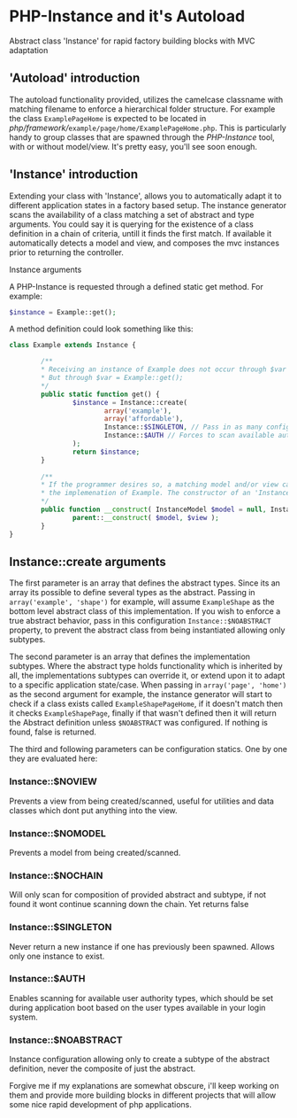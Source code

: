 # PHP-Instance and it's Autoload
Abstract class 'Instance' for rapid factory building blocks with MVC adaptation

## 'Autoload' introduction
The autoload functionality provided, utilizes the camelcase classname with matching filename to enforce a hierarchical folder structure. For example the class `ExamplePageHome` is expected to be located in *php/framework/*`example/page/home/ExamplePageHome.php`. This is particularly handy to group classes that are spawned through the *PHP-Instance* tool, with or without model/view. It's pretty easy, you'll see soon enough.

## 'Instance' introduction
Extending your class with 'Instance', allows you to automatically adapt it to different application states in a factory based setup. The instance generator scans the availability of a class matching a set of abstract and type arguments. You could say it is querying for the existence of a class definition in a chain of criteria, untill it finds the first match. If available it automatically detects a model and view, and composes the mvc instances prior to returning the controller.

Instance arguments

A PHP-Instance is requested through a defined static get method. For example:
```php
$instance = Example::get();
```

A method definition could look something like this:
```php
class Example extends Instance {

        /**
        * Receiving an instance of Example does not occur through $var = new Example();
        * But through $var = Example::get();
        */
        public static function get() {
                $instance = Instance::create( 
                        array('example'), 
                        array('affordable'), 
                        Instance::$SINGLETON, // Pass in as many configurations after the second argument
                        Instance::$AUTH // Forces to scan available authority types i.e. ExampleAffordableAdmin or ..Customer
                );
                return $instance;
        }
        
        /**
        * If the programmer desires so, a matching model and/or view can be defined for 
        * the implemenation of Example. The constructor of an 'Instance' always accepts a model and view argument.
        */
        public function __construct( InstanceModel $model = null, InstanceView $view = null ) {
                parent::__construct( $model, $view );
        }
}
```

## Instance::create arguments

The first parameter is an array that defines the abstract types. Since its an array its possible to define several types as the abstract. Passing in `array('example', 'shape')` for example, will assume `ExampleShape` as the bottom level abstract class of this implementation. If you wish to enforce a true abstract behavior, pass in this configuration `Instance::$NOABSTRACT` property, to prevent the abstract class from being instantiated allowing only subtypes.

The second parameter is an array that defines the implementation subtypes. Where the abstract type holds functionality which is inherited by all, the implementations subtypes can override it, or extend upon it to adapt to a specific application state/case. When passing in `array('page', 'home')` as the second argument for example, the instance generator will start to check if a class exists called `ExampleShapePageHome`, if it doesn't match then it checks `ExampleShapePage`, finally if that wasn't defined then it will return the Abstract definition unless `$NOABSTRACT` was configured. If nothing is found, false is returned. 

The third and following parameters can be configuration statics. One by one they are evaluated here:

### Instance::$NOVIEW 
Prevents a view from being created/scanned, useful for utilities and data classes which dont put anything into the view.

### Instance::$NOMODEL 
Prevents a model from being created/scanned.

### Instance::$NOCHAIN 
Will only scan for composition of provided abstract and subtype, if not found it wont continue scanning down the chain. Yet returns false

### Instance::$SINGLETON
Never return a new instance if one has previously been spawned. Allows only one instance to exist. 

### Instance::$AUTH 
Enables scanning for available user authority types, which should be set during application boot based on the user types available in your login system.

### Instance::$NOABSTRACT 
Instance configuration allowing only to create a subtype of the abstract definition, never the composite of just the abstract.

Forgive me if my explanations are somewhat obscure, i'll keep working on them and provide more building blocks in different projects that will allow some nice rapid development of php applications.
